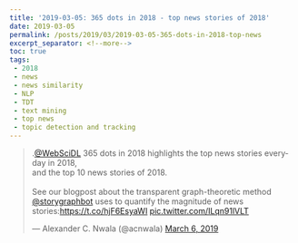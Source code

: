 ```yaml
---
title: '2019-03-05: 365 dots in 2018 - top news stories of 2018'
date: 2019-03-05
permalink: /posts/2019/03/2019-03-05-365-dots-in-2018-top-news
excerpt_separator: <!--more-->
toc: true
tags:
 - 2018 
 - news 
 - news similarity 
 - NLP 
 - TDT 
 - text mining 
 - top news 
 - topic detection and tracking
---
```


<blockquote class="twitter-tweet"><p lang="en" dir="ltr">.<a href="https://twitter.com/WebSciDL?ref_src=twsrc%5Etfw">@WebSciDL</a> 365 dots in 2018 highlights the top news stories everyday in 2018,<br>and the top 10 news stories of 2018.<br><br>See our blogpost about the transparent graph-theoretic method <a href="https://twitter.com/storygraphbot?ref_src=twsrc%5Etfw">@storygraphbot</a> uses to quantify the magnitude of news stories:<a href="https://t.co/hjF6EsyaWI">https://t.co/hjF6EsyaWI</a> <a href="https://t.co/ILqn91lVLT">pic.twitter.com/ILqn91lVLT</a></p>&mdash; Alexander C. Nwala (@acnwala) <a href="https://twitter.com/acnwala/status/1103310932476915712?ref_src=twsrc%5Etfw">March 6, 2019</a></blockquote> <script async src="https://platform.twitter.com/widgets.js" charset="utf-8"></script>